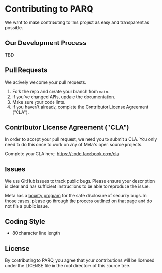 # Contributing to PARQ
We want to make contributing to this project as easy and transparent as
possible.

## Our Development Process
TBD

## Pull Requests
We actively welcome your pull requests.

1. Fork the repo and create your branch from `main`.
2. If you've changed APIs, update the documentation.
3. Make sure your code lints.
4. If you haven't already, complete the Contributor License Agreement ("CLA").

## Contributor License Agreement ("CLA")
In order to accept your pull request, we need you to submit a CLA. You only need
to do this once to work on any of Meta's open source projects.

Complete your CLA here: <https://code.facebook.com/cla>

## Issues
We use GitHub issues to track public bugs. Please ensure your description is
clear and has sufficient instructions to be able to reproduce the issue.

Meta has a [bounty program](https://bugbounty.meta.com/) for the safe
disclosure of security bugs. In those cases, please go through the process
outlined on that page and do not file a public issue.

## Coding Style  
* 80 character line length

## License
By contributing to PARQ, you agree that your contributions will be licensed
under the LICENSE file in the root directory of this source tree.
